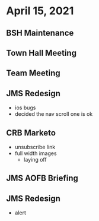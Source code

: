 # April 15, 2021

## BSH Maintenance

## Town Hall Meeting

## Team Meeting

## JMS Redesign
- ios bugs
- decided the nav scroll one is ok

## CRB Marketo
- unsubscribe link
- full width images
	 - laying off

## JMS AOFB Briefing

## JMS Redesign
- alert
